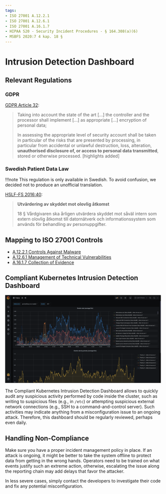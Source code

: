 ```yaml
---
tags:
- ISO 27001 A.12.2.1
- ISO 27001 A.12.6.1
- ISO 27001 A.16.1.7
- HIPAA S20 - Security Incident Procedures - § 164.308(a)(6)
- MSBFS 2020:7 4 kap. 18 §
---
```

# Intrusion Detection Dashboard

## Relevant Regulations

### GDPR

[GDPR Article 32](https://gdpr-info.eu/art-32-gdpr/):

> Taking into account the state of the art [...] the controller and the processor shall implement [...] as appropriate [...] encryption of personal data;
>
> In assessing the appropriate level of security account shall be taken in particular of the risks that are presented by processing, in particular from accidental or unlawful destruction, loss, alteration, **unauthorised disclosure of, or access to personal data transmitted**, stored or otherwise processed. [highlights added]

### Swedish Patient Data Law

!!!note
    This regulation is only available in Swedish. To avoid confusion, we decided not to produce an unofficial translation.

[HSLF-FS 2016:40](https://www.socialstyrelsen.se/globalassets/sharepoint-dokument/artikelkatalog/foreskrifter-och-allmanna-rad/2016-4-44.pdf):

> **Utvärdering av skyddet mot olovlig åtkomst**
>
> 18 § Vårdgivaren ska årligen utvärdera skyddet mot såväl intern som extern olovlig åtkomst till datornätverk och informationssystem som används för behandling av personuppgifter.

## Mapping to ISO 27001 Controls

* [A.12.2.1 Controls Against Malware](https://www.isms.online/iso-27001/annex-a-12-operations-security/)
* [A.12.6.1 Management of Technical Vulnerabilities](https://www.isms.online/iso-27001/annex-a-12-operations-security/)
* [A.16.1.7 Collection of Evidence](https://www.isms.online/iso-27001/annex-a-16-information-security-incident-management/)

## Compliant Kubernetes Intrusion Detection Dashboard

![Intrusion Detection Dashboard](img/intrusion-detection.png)

The Compliant Kubernetes Intrusion Detection Dashboard allows to quickly audit any suspicious activity performed by code inside the cluster, such as writing to suspicious files (e.g., in `/etc`) or attempting suspicious external network connections (e.g., SSH to a command-and-control server). Such activities may indicate anything from a misconfiguration issue to an ongoing attack. Therefore, this dashboard should be regularly reviewed, perhaps even daily.

## Handling Non-Compliance

Make sure you have a proper incident management policy in place. If an attack is ongoing, it might be better to take the system offline to protect data from getting in the wrong hands. Operators need to be trained on what events justify such an extreme action, otherwise, escalating the issue along the reporting chain may add delays that favor the attacker.

In less severe cases, simply contact the developers to investigate their code and fix any potential misconfiguration.
